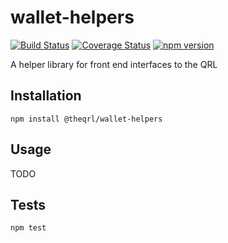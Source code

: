 # wallet-helpers

[![Build Status](https://travis-ci.org/theQRL/wallet-helpers.svg?branch=master)](https://travis-ci.org/theQRL/wallet-helpers) [![Coverage Status](https://coveralls.io/repos/github/theQRL/wallet-helpers/badge.svg?branch=master)](https://coveralls.io/github/theQRL/wallet-helpers?branch=master) [![npm version](https://badge.fury.io/js/%40theqrl%2Fwallet-helpers.svg)](https://badge.fury.io/js/%40theqrl%2Fwallet-helpers)

A helper library for front end interfaces to the QRL

## Installation

  `npm install @theqrl/wallet-helpers`

## Usage

TODO

## Tests

  `npm test`